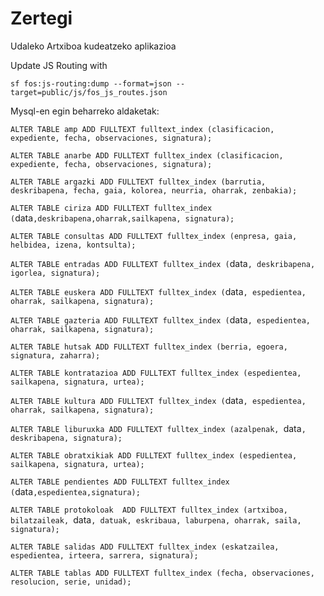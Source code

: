 # Zertegi

Udaleko Artxiboa kudeatzeko aplikazioa


 
Update JS Routing with

    sf fos:js-routing:dump --format=json --target=public/js/fos_js_routes.json  
   
    
     
     


Mysql-en egin beharreko aldaketak:

`ALTER TABLE amp ADD FULLTEXT fulltext_index (clasificacion, expediente, fecha, observaciones, signatura);`

`ALTER TABLE anarbe ADD FULLTEXT fulltex_index (clasificacion, expediente, fecha, observaciones, signatura);`

`ALTER TABLE argazki ADD FULLTEXT fulltex_index (barrutia, deskribapena, fecha, gaia, kolorea, neurria, oharrak, zenbakia);`

`ALTER TABLE ciriza ADD FULLTEXT fulltex_index (`data`,deskribapena,oharrak,sailkapena, signatura);`

`ALTER TABLE consultas ADD FULLTEXT fulltex_index (enpresa, gaia, helbidea, izena, kontsulta);`

`ALTER TABLE entradas ADD FULLTEXT fulltex_index (`data`, deskribapena, igorlea, signatura);`

`ALTER TABLE euskera ADD FULLTEXT fulltex_index (`data`, espedientea, oharrak, sailkapena, signatura);`

`ALTER TABLE gazteria ADD FULLTEXT fulltex_index (`data`, espedientea, oharrak, sailkapena, signatura);`

`ALTER TABLE hutsak ADD FULLTEXT fulltex_index (berria, egoera, signatura, zaharra);`

`ALTER TABLE kontratazioa ADD FULLTEXT fulltex_index (espedientea, sailkapena, signatura, urtea);`

`ALTER TABLE kultura ADD FULLTEXT fulltex_index (`data`, espedientea, oharrak, sailkapena, signatura);`

`ALTER TABLE liburuxka ADD FULLTEXT fulltex_index (azalpenak, `data`, deskribapena, signatura);`

`ALTER TABLE obratxikiak ADD FULLTEXT fulltex_index (espedientea, sailkapena, signatura, urtea);`

`ALTER TABLE pendientes ADD FULLTEXT fulltex_index (`data`,espedientea,signatura);`

`ALTER TABLE protokoloak  ADD FULLTEXT fulltex_index (artxiboa, bilatzaileak, `data`, datuak, eskribaua, laburpena, oharrak, saila, signatura);`

`ALTER TABLE salidas ADD FULLTEXT fulltex_index (eskatzailea, espedientea, irteera, sarrera, signatura);`

`ALTER TABLE tablas ADD FULLTEXT fulltex_index (fecha, observaciones, resolucion, serie, unidad);`
